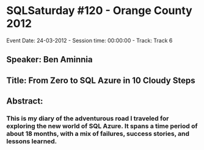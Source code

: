 # SQLSaturday #120 - Orange County 2012
Event Date: 24-03-2012 - Session time: 00:00:00 - Track: Track 6
## Speaker: Ben Aminnia
## Title: From Zero to SQL Azure in 10 Cloudy Steps
## Abstract:
### This is my diary of the adventurous road I traveled for exploring the new world of SQL Azure. It spans a time period of about 18 months, with a mix of failures, success stories, and lessons learned.
